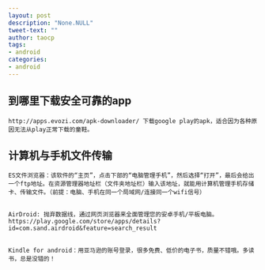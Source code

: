 ```yaml
---
layout: post
description: "None.NULL"
tweet-text: ""
author: taocp
tags:
- android
categories:
- android
---
```

到哪里下载安全可靠的app
-----------------------

    http://apps.evozi.com/apk-downloader/ 下载google play的apk，适合因为各种原因无法从play正常下载的童鞋。

计算机与手机文件传输
--------------------

    ES文件浏览器：该软件的“主页”，点击下部的“电脑管理手机”，然后选择“打开”，最后会给出一个ftp地址。在资源管理器地址栏（文件夹地址栏）输入该地址，就能用计算机管理手机存储卡、传输文件。（前提：电脑、手机在同一个局域网/连接同一个wifi信号）


    AirDroid: 抛弃数据线，通过网页浏览器来全面管理您的安卓手机/平板电脑。https://play.google.com/store/apps/details?id=com.sand.airdroid&feature=search_result


    Kindle for android：用亚马逊的账号登录，很多免费、低价的电子书，质量不错哦。多读书，总是没错的！
